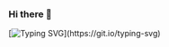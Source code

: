 ### Hi there 👋
[![Typing SVG](https://readme-typing-svg.demolab.com?font=Fira+Code&pause=1000&width=435&lines=Hello!+My+name+is+Roihn+(Run)+Peng!;Welcome+to+my+github+profile!)](https://git.io/typing-svg)
<!--
**Roihn/Roihn** is a ✨ _special_ ✨ repository because its `README.md` (this file) appears on your GitHub profile.

Here are some ideas to get you started:

- 🔭 I’m currently working on ...
- 🌱 I’m currently learning ...
- 👯 I’m looking to collaborate on ...
- 🤔 I’m looking for help with ...
- 💬 Ask me about ...
- 📫 How to reach me: ...
- 😄 Pronouns: ...
- ⚡ Fun fact: ...
-->
